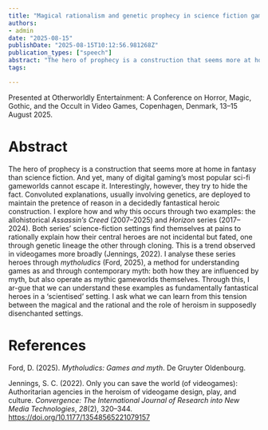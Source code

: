 ```yaml
---
title: "Magical rationalism and genetic prophecy in science fiction games"
authors:
- admin
date: "2025-08-15"
publishDate: "2025-08-15T10:12:56.981268Z"
publication_types: ["speech"]
abstract: "The hero of prophecy is a construction that seems more at home in fantasy than science fiction. And yet, many of digital gaming’s most popular sci-fi gameworlds cannot escape it. Interestingly, however, they try to hide the fact. Convoluted explanations, usually involving genetics, are deployed to maintain the pretence of reason in a decidedly fantastical heroic construction. I explore how and why this occurs through two examples: the allohistorical Assassin’s Creed (2007–2025) and Horizon series (2017–2024). Both series’ science-fiction settings find themselves at pains to rationally explain how their central heroes are not incidental but fated, one through genetic lineage the other through cloning. This is a trend observed in videogames more broadly (Jennings, 2022). I analyse these series heroes through mytholudics (Ford, 2025), a method for understanding games as and through contemporary myth: both how they are influenced by myth, but also operate as mythic gameworlds themselves. Through this, I ar-gue that we can understand these examples as fundamentally fantastical heroes in a ‘scientised’ setting. I ask what we can learn from this tension between the magical and the rational and the role of heroism in supposedly disenchanted settings."
tags:

---
```


Presented at Otherworldly Entertainment: A Conference on Horror, Magic, Gothic, and the Occult in Video Games, Copenhagen, Denmark, 13–15 August 2025.

# Abstract

The hero of prophecy is a construction that seems more at home in fantasy than science fiction. And yet, many of digital gaming’s most popular sci-fi gameworlds cannot escape it. Interestingly, however, they try to hide the fact. Convoluted explanations, usually involving genetics, are deployed to maintain the pretence of reason in a decidedly fantastical heroic construction. I explore how and why this occurs through two examples: the allohistorical *Assassin’s Creed* (2007–2025) and *Horizon* series (2017–2024). Both series’ science-fiction settings find themselves at pains to rationally explain how their central heroes are not incidental but fated, one through genetic lineage the other through cloning. This is a trend observed in videogames more broadly (Jennings, 2022). I analyse these series heroes through *mytholudics* (Ford, 2025), a method for understanding games as and through contemporary myth: both how they are influenced by myth, but also operate as mythic gameworlds themselves. Through this, I ar-gue that we can understand these examples as fundamentally fantastical heroes in a ‘scientised’ setting. I ask what we can learn from this tension between the magical and the rational and the role of heroism in supposedly disenchanted settings.

# References

Ford, D. (2025). *Mytholudics: Games and myth*. De Gruyter Oldenbourg.

Jennings, S. C. (2022). Only you can save the world (of videogames): Authoritarian agencies in the heroism of videogame design, play, and culture. *Convergence: The International Journal of Research into New Media Technologies*, *28*(2), 320–344. https://doi.org/10.1177/13548565221079157
